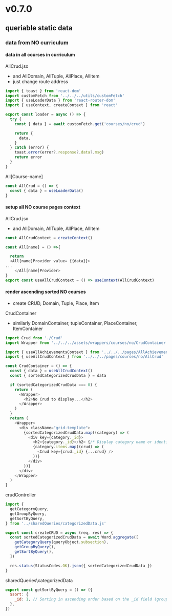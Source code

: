 # v0.7.0

## queriable static data

### data from NO curriculum

#### data in all courses in curriculum

AllCrud.jsx

- and AllDomain, AllTuple, AllPlace, AllItem
- just change route address

```js
import { toast } from 'react-dom'
import customFetch from '../../../utils/customFetch'
import { useLoaderData } from 'react-router-dom'
import { useContext, createContext } from 'react'

export const loader = async () => {
  try {
    const { data } = await customFetch.get('courses/no/crud')

    return {
      data,
    }
  } catch (error) {
    toast.error(error?.response?.data?.msg)
    return error
  }
}
```

All[Course-name]

```js
const AllCrud = () => {
  const { data } = useLoaderData()
}
```

#### setup all NO course pages context

AllCrud.jsx

- and AllDomain, AllTuple, AllPlace, AllItem

```js
const AllCrudContext = createContext()

const All[name] = () =>{

  return
  <All[name]Provider value= {{data}}>
...
    </All[name]Provider>
}
export const useAllCrudContext = () => useContext(AllCrudContext)
```

#### render ascending sorted NO courses

- create CRUD, Domain, Tuple, Place, Item

CrudContainer

- similarly DomainContainer, tupleContainer, PlaceContainer, ItemContainer

```js
import Crud from './Crud'
import Wrapper from '../../../assets/wrappers/courses/no/CrudContainer'

import { useAllAchievementsContext } from '../../../pages/AllAchievements'
import { useAllCrudContext } from '../../../pages/courses/no/AllCrud'
```

```js
const CrudContainer = () => {
  const { data } = useAllCrudContext()
  const { sortedCategorizedCrudData } = data

  if (sortedCategorizedCrudData === 0) {
    return (
      <Wrapper>
        <h2>No Crud to display...</h2>
      </Wrapper>
    )
  }
  return (
    <Wrapper>
      <div className="grid-template">
        {sortedCategorizedCrudData.map((category) => (
          <div key={category._id}>
            <h2>{category._id}</h2> {/* Display category name or identifier */}
            {category.items.map((crud) => (
              <Crud key={crud._id} {...crud} />
            ))}
          </div>
        ))}
      </div>
    </Wrapper>
  )
}
```

crudController

```js
import {
  getCategoryQuery,
  getGroupByQuery,
  getSortByQuery,
} from '../sharedQueries/categorizedData.js'
```

```js
export const createCRUD = async (req, res) => {
  const sortedCategorizedCrudData = await Word.aggregate([
    getCategoryQuery(queryObject.subsection),
    getGroupByQuery(),
    getSortByQuery(),
  ])

  res.status(StatusCodes.OK).json({ sortedCategorizedCrudData })
}
```

sharedQueries\categorizedData

```js
export const getSortByQuery = () => ({
  $sort: {
    _id: 1, // Sorting in ascending order based on the _id field (group ID)
  },
})
```
